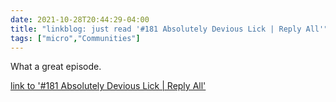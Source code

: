 ```yaml
---
date: 2021-10-28T20:44:29-04:00
title: "linkblog: just read '#181 Absolutely Devious Lick | Reply All'"
tags: ["micro","Communities"]
---
```

What a great episode.
 
[link to '#181 Absolutely Devious Lick | Reply All'](https://gimletmedia.com/shows/reply-all/6nh68xd/181-absolutely-devious-lick)
